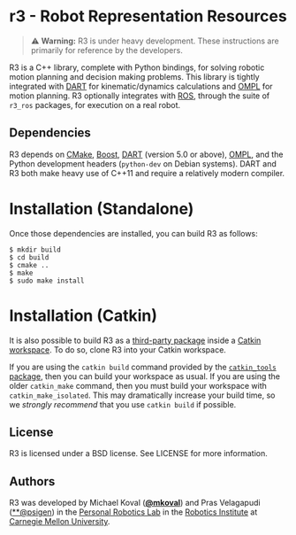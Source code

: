 # r3 - Robot Representation Resources

> :warning: **Warning:** R3 is under heavy development. These instructions are
> primarily for reference by the developers.

R3 is a C++ library, complete with Python bindings, for solving robotic motion
planning and decision making problems. This library is tightly integrated with
[DART](http://dartsim.github.io/) for kinematic/dynamics calculations and
[OMPL](http://ompl.kavrakilab.org/) for motion planning. R3 optionally
integrates with [ROS](http://ros.org/), through the suite of `r3_ros` packages,
for execution on a real robot.

## Dependencies
R3 depends on [CMake](http://www.cmake.org/), [Boost](http://www.boost.org/),
[DART](http://dartsim.github.io/) (version 5.0 or above),
[OMPL](http://ompl.kavrakilab.org/), and the Python development headers
(`python-dev` on Debian systems). DART and R3 both make heavy use of C++11 and
require a relatively modern compiler.

# Installation (Standalone)
Once those dependencies are installed, you can build R3 as follows:
```shell
$ mkdir build
$ cd build
$ cmake ..
$ make
$ sudo make install
```

# Installation (Catkin)
It is also possible to build R3 as a
[third-party package](http://www.ros.org/reps/rep-0136.html) inside a
[Catkin workspace](http://wiki.ros.org/catkin/workspaces). To do so, clone R3
into your Catkin workspace.

If you are using the `catkin build` command provided by the [`catkin_tools`
package](http://catkin-tools.readthedocs.org/en/latest/), then you can build
your workspace as usual. If you are using the older `catkin_make` command, then
you must build your workspace with `catkin_make_isolated`. This may
dramatically increase your build time, so we *strongly recommend* that you use
`catkin build` if possible.

## License
R3 is licensed under a BSD license. See LICENSE for more information.

## Authors
R3 was developed by Michael Koval ([**@mkoval**](https://github.com/mkoval))
and Pras Velagapudi ([**@psigen](https://github.com/psigen)) in the
[Personal Robotics Lab](https://personalrobotics.ri.cmu.edu/) in the
[Robotics Institute](http://ri.cmu.edu/) at
[Carnegie Mellon University](http://www.cmu.edu/).
